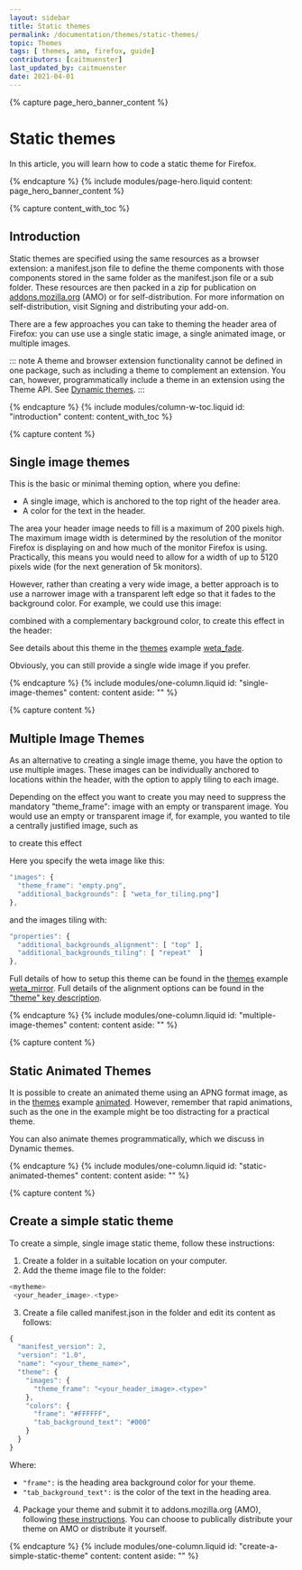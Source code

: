 ```yaml
---
layout: sidebar
title: Static themes
permalink: /documentation/themes/static-themes/
topic: Themes
tags: [ themes, amo, firefox, guide]
contributors: [caitmuenster]
last_updated_by: caitmuenster
date: 2021-04-01 
---
```


<!-- Page Hero Banner -->

{% capture page_hero_banner_content %}

# Static themes
In this article, you will learn how to code a static theme for Firefox. 

{% endcapture %}
{% include modules/page-hero.liquid
    content: page_hero_banner_content
%}

<!-- End Page Hero Banner -->

<!-- Content with Table of Contents Module -->

{% capture content_with_toc %}

## Introduction
Static themes are specified using the same resources as a browser extension: a manifest.json file to define the theme components with those components stored in the same folder as the manifest.json file or a sub folder. These resources are then packed in a zip for publication on [addons.mozilla.org](https://addons.mozillal.org?utm_source=extensionworkshop.com&utm_medium=referral&utm_content=static-themes) (AMO) or for self-distribution. For more information on self-distribution, visit Signing and distributing your add-on.

There are a few approaches you can take to theming the header area of Firefox: you can use use a single static image, a single animated image, or multiple images. 

::: note
A theme and browser extension functionality cannot be defined in one package, such as including a theme to complement an extension. You can, however, programmatically include a theme in an extension using the Theme API. See [Dynamic themes](/documentation/themes/dynamic-themes/).
:::

{% endcapture %}
{% include modules/column-w-toc.liquid
  id: "introduction"
  content: content_with_toc
%}

<!-- END: Content with Table of Contents -->

<!-- Single Column Body Module -->

{% capture content %}

## Single image themes
This is the basic or minimal theming option, where you define:
* A single image, which is anchored to the top right of the header area.
* A color for the text in the header.

The area your header image needs to fill is a maximum of 200 pixels high. The maximum image width is determined by the resolution of the monitor Firefox is displaying on and how much of the monitor Firefox is using. Practically, this means you would need to allow for a width of up to 5120 pixels wide (for the next generation of 5k monitors). 

However, rather than creating a very wide image, a better approach is to use a narrower image with a transparent left edge so that it fades to the background color. For example, we could use this image: 


combined with a complementary background color, to create this effect in the header: 

See details about this theme in the [themes](https://github.com/mdn/webextensions-examples/tree/master/themes) example [weta_fade](https://github.com/mdn/webextensions-examples/tree/master/themes/weta_fade).

Obviously, you can still provide a single wide image if you prefer.

{% endcapture %}
{% include modules/one-column.liquid
  id: "single-image-themes"
  content: content
  aside: ""
%}

<!-- END: Single Column Body Module -->

<!-- Single Column Body Module -->

{% capture content %}

## Multiple Image Themes
As an alternative to creating a single image theme, you have the option to use multiple images. These images can be individually anchored to locations within the header, with the option to apply tiling to each image.

Depending on the effect you want to create you may need to suppress the mandatory "theme_frame": image with an empty or transparent image. You would use an empty or transparent image if, for example, you wanted to tile a centrally justified image, such as


to create this effect

Here you specify the weta image like this:

 <!-- Syntax Highlighting -->

```js
"images": {
  "theme_frame": "empty.png",
  "additional_backgrounds": [ "weta_for_tiling.png"]
},
```
<!-- END: Syntax Highlighting -->

and the images tiling with: 

 <!-- Syntax Highlighting -->
```js
"properties": {
  "additional_backgrounds_alignment": [ "top" ],
  "additional_backgrounds_tiling": [ "repeat"  ]
},
```
<!-- END: Syntax Highlighting -->

Full details of how to setup this theme can be found in the [themes](https://github.com/mdn/webextensions-examples/tree/master/themes) example [weta_mirror](https://github.com/mdn/webextensions-examples/tree/master/themes/weta_mirror). Full details of the alignment options can be found in the ["theme" key description](https://developer.mozilla.org/docs/Mozilla/Add-ons/WebExtensions/manifest.json/theme).

{% endcapture %}
{% include modules/one-column.liquid
  id: "multiple-image-themes"
  content: content
  aside: ""
%}

<!-- END: Single Column Body Module -->

<!-- Single Column Body Module -->

{% capture content %}

## Static Animated Themes
It is possible to create an animated theme using an APNG format image, as in the [themes](https://github.com/mdn/webextensions-examples/tree/master/themes) example [animated](https://github.com/mdn/webextensions-examples/tree/master/themes/animated). However, remember that rapid animations, such as the one in the example might be too distracting for a practical theme.

You can also animate themes programmatically, which we discuss in Dynamic themes.

{% endcapture %}
{% include modules/one-column.liquid
  id: "static-animated-themes"
  content: content
  aside: ""
%}

<!-- END: Single Column Body Module -->

<!-- Single Column Body Module -->

{% capture content %}

## Create a simple static theme
To create a simple, single image static theme, follow these instructions:

1. Create a folder in a suitable location on your computer.
2. Add the theme image file to the folder: 

 <!-- Syntax Highlighting -->

```js
<mytheme>
 <your_header_image>.<type>
```
<!-- END: Syntax Highlighting -->

3. Create a file called manifest.json in the folder and edit its content as follows: 

<!-- Syntax Highlighting -->
```js
{
  "manifest_version": 2,
  "version": "1.0",
  "name": "<your_theme_name>",
  "theme": {
    "images": {
      "theme_frame": "<your_header_image>.<type>"
    },
    "colors": {
      "frame": "#FFFFFF",
      "tab_background_text": "#000"
    }
  }
}
```
<!-- END: Syntax Highlighting -->

Where: 
  * `"frame":` is the heading area background color for your theme.
  * `"tab_background_text":` is the color of the text in the heading area.

4. Package your theme and submit it to addons.mozilla.org (AMO), following [these instructions](/documentation/publish/package-your-extension/). You can choose to publically distribute your theme on AMO or distribute it yourself. 

{% endcapture %}
{% include modules/one-column.liquid
  id: "create-a-simple-static-theme"
  content: content
  aside: ""
%}

<!-- END: Single Column Body Module -->


